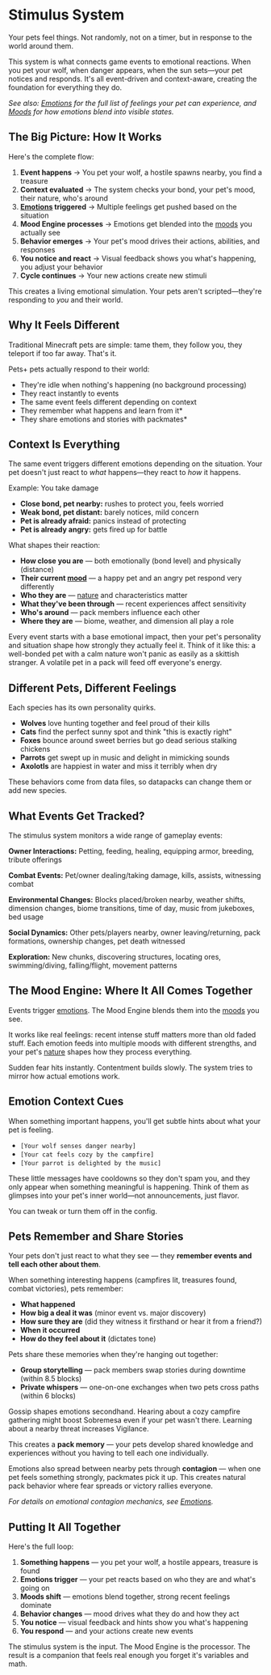 # Stimulus System

Your pets feel things. Not randomly, not on a timer, but in response to the world around them.

This system is what connects game events to emotional reactions. When you pet your wolf, when danger appears, when the sun sets—your pet notices and responds. It's all event-driven and context-aware, creating the foundation for everything they do.

*See also: [Emotions](emotions.md) for the full list of feelings your pet can experience, and [Moods](moods.md) for how emotions blend into visible states.*

## The Big Picture: How It Works

Here's the complete flow:

1. **Event happens** → You pet your wolf, a hostile spawns nearby, you find a treasure
2. **Context evaluated** → The system checks your bond, your pet's mood, their nature, who's around
3. **[Emotions](emotions.md) triggered** → Multiple feelings get pushed based on the situation
4. **Mood Engine processes** → Emotions get blended into the [moods](moods.md) you actually see
5. **Behavior emerges** → Your pet's mood drives their actions, abilities, and responses
6. **You notice and react** → Visual feedback shows you what's happening, you adjust your behavior
7. **Cycle continues** → Your new actions create new stimuli

This creates a living emotional simulation. Your pets aren't scripted—they're responding to *you* and their world.

## Why It Feels Different

Traditional Minecraft pets are simple: tame them, they follow you, they teleport if too far away. That's it.

Pets+ pets actually respond to their world:

- They're idle when nothing's happening (no background processing)
- They react instantly to events
- The same event feels different depending on context
- They remember what happens and learn from it*
- They share emotions and stories with packmates*

## Context Is Everything

The same event triggers different emotions depending on the situation. Your pet doesn't just react to *what* happens—they react to *how* it happens.

Example: You take damage

- **Close bond, pet nearby:** rushes to protect you, feels worried
- **Weak bond, pet distant:** barely notices, mild concern
- **Pet is already afraid:** panics instead of protecting
- **Pet is already angry:** gets fired up for battle

What shapes their reaction:

- **How close you are** — both emotionally (bond level) and physically (distance)
- **Their current [mood](moods.md)** — a happy pet and an angry pet respond very differently
- **Who they are** — [nature](natures.md) and characteristics matter
- **What they've been through** — recent experiences affect sensitivity
- **Who's around** — pack members influence each other
- **Where they are** — biome, weather, and dimension all play a role

Every event starts with a base emotional impact, then your pet's personality and situation shape how strongly they actually feel it. Think of it like this: a well-bonded pet with a calm nature won't panic as easily as a skittish stranger. A volatile pet in a pack will feed off everyone's energy.

## Different Pets, Different Feelings

Each species has its own personality quirks.

- **Wolves** love hunting together and feel proud of their kills
- **Cats** find the perfect sunny spot and think "this is exactly right"
- **Foxes** bounce around sweet berries but go dead serious stalking chickens
- **Parrots** get swept up in music and delight in mimicking sounds
- **Axolotls** are happiest in water and miss it terribly when dry

These behaviors come from data files, so datapacks can change them or add new species.

## What Events Get Tracked?

The stimulus system monitors a wide range of gameplay events:

**Owner Interactions:** Petting, feeding, healing, equipping armor, breeding, tribute offerings

**Combat Events:** Pet/owner dealing/taking damage, kills, assists, witnessing combat

**Environmental Changes:** Blocks placed/broken nearby, weather shifts, dimension changes, biome transitions, time of day, music from jukeboxes, bed usage

**Social Dynamics:** Other pets/players nearby, owner leaving/returning, pack formations, ownership changes, pet death witnessed

**Exploration:** New chunks, discovering structures, locating ores, swimming/diving, falling/flight, movement patterns

## The Mood Engine: Where It All Comes Together

Events trigger [emotions](emotions.md). The Mood Engine blends them into the [moods](moods.md) you see.

It works like real feelings: recent intense stuff matters more than old faded stuff. Each emotion feeds into multiple moods with different strengths, and your pet's [nature](natures.md) shapes how they process everything.

Sudden fear hits instantly. Contentment builds slowly. The system tries to mirror how actual emotions work.

## Emotion Context Cues

When something important happens, you'll get subtle hints about what your pet is feeling.

- `[Your wolf senses danger nearby]`
- `[Your cat feels cozy by the campfire]`
- `[Your parrot is delighted by the music]`

These little messages have cooldowns so they don't spam you, and they only appear when something meaningful is happening. Think of them as glimpses into your pet's inner world—not announcements, just flavor.

You can tweak or turn them off in the config.

## Pets Remember and Share Stories

Your pets don't just react to what they see — they **remember events and tell each other about them**.

When something interesting happens (campfires lit, treasures found, combat victories), pets remember:

- **What happened**
- **How big a deal it was** (minor event vs. major discovery)
- **How sure they are** (did they witness it firsthand or hear it from a friend?)
- **When it occurred**
- **How do they feel about it** (dictates tone)

Pets share these memories when they're hanging out together:

- **Group storytelling** — pack members swap stories during downtime (within 8.5 blocks)
- **Private whispers** — one-on-one exchanges when two pets cross paths (within 6 blocks)

Gossip shapes emotions secondhand. Hearing about a cozy campfire gathering might boost Sobremesa even if your pet wasn't there. Learning about a nearby threat increases Vigilance.

This creates a **pack memory** — your pets develop shared knowledge and experiences without you having to tell each one individually.

Emotions also spread between nearby pets through **contagion** — when one pet feels something strongly, packmates pick it up. This creates natural pack behavior where fear spreads or victory rallies everyone.

*For details on emotional contagion mechanics, see [Emotions](emotions.md#emotional-contagion).*

## Putting It All Together

Here's the full loop:

1. **Something happens** — you pet your wolf, a hostile appears, treasure is found
2. **Emotions trigger** — your pet reacts based on who they are and what's going on
3. **Moods shift** — emotions blend together, strong recent feelings dominate
4. **Behavior changes** — mood drives what they do and how they act
5. **You notice** — visual feedback and hints show you what's happening
6. **You respond** — and your actions create new events

The stimulus system is the input. The Mood Engine is the processor. The result is a companion that feels real enough you forget it's variables and math.
